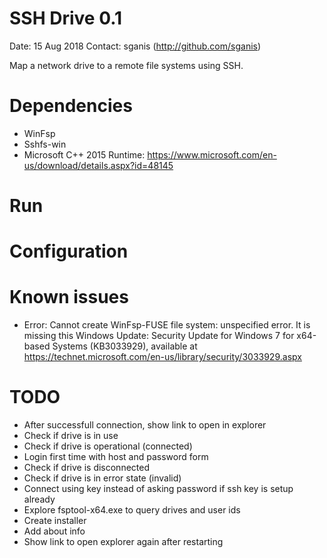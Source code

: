 # SSH Drive 0.1

Date: 15 Aug 2018
Contact: sganis (http://github.com/sganis)

Map a network drive to a remote file systems using SSH.

# Dependencies

- WinFsp
- Sshfs-win
- Microsoft C++ 2015 Runtime:
  https://www.microsoft.com/en-us/download/details.aspx?id=48145

# Run



# Configuration



# Known issues

- Error: Cannot create WinFsp-FUSE file system: unspecified error.
  It is missing this Windows Update: Security Update for Windows 7 for x64-based Systems (KB3033929), available at https://technet.microsoft.com/en-us/library/security/3033929.aspx

# TODO

- After successfull connection, show link to open in explorer
- Check if drive is in use
- Check if drive is operational (connected)
- Login first time with host and password form
- Check if drive is disconnected
- Check if drive is in error state (invalid)
- Connect using key instead of asking password if ssh key is setup already 
- Explore fsptool-x64.exe to query drives and user ids
- Create installer
- Add about info
- Show link to open explorer again after restarting